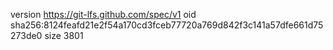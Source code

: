 version https://git-lfs.github.com/spec/v1
oid sha256:8124feafd21e2f54a170cd3fceb77720a769d842f3c141a57dfe661d75273de0
size 3801
